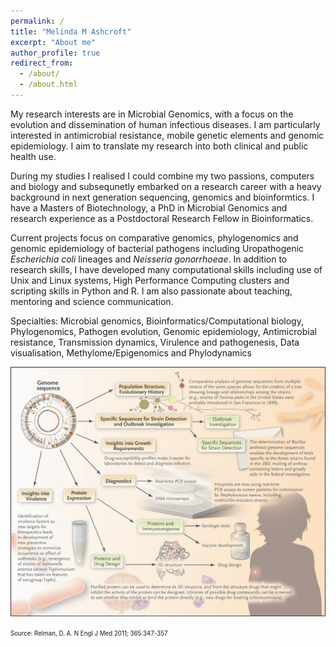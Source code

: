 ```yaml
---
permalink: /
title: "Melinda M Ashcroft"
excerpt: "About me"
author_profile: true
redirect_from: 
  - /about/
  - /about.html
---
```


My research interests are in Microbial Genomics, with a focus on the evolution and dissemination of human infectious diseases. I am particularly interested in antimicrobial resistance, mobile genetic elements and genomic epidemiology. I aim to translate my research into both clinical and public health use.

During my studies I realised I could combine my two passions, computers and biology and subsequnetly embarked on a research career with a heavy background in next generation sequencing, genomics and bioinformtics. I have a Masters of Biotechnology, a PhD in Microbial Genomics and research experience as a Postdoctoral Research Fellow in Bioinformatics. 

Current projects focus on comparative genomics, phylogenomics and genomic epidemiology of bacterial pathogens including Uropathogenic _Escherichia coli_ lineages and _Neisseria gonorrhoeae_. In addition to research skills, I have developed many computational skills including use of Unix and Linux systems, High Performance Computing clusters and scripting skills in Python and R. I am also passionate about teaching, mentoring and science communication.

Specialties: Microbial genomics, Bioinformatics/Computational biology, Phylogenomics, Pathogen evolution, Genomic epidemiology, Antimicrobial resistance, Transmission dynamics, Virulence and pathogenesis, Data visualisation, Methylome/Epigenomics and Phylodynamics

<p align="center">
  <img src='/images/microbial_genomics.jpeg' alt="Microbial Genomics and Tool Development">
</p>
<sup align="center"><sub>Source: Relman, D. A. N Engl J Med 2011; 365:347-357</sub></sup>

